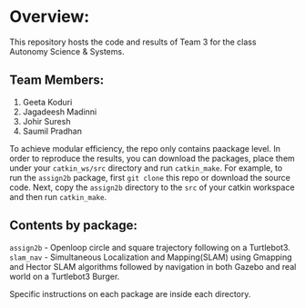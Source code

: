 # Overview:
This repository hosts the code and results of Team 3 for the class Autonomy Science & Systems.
## Team Members:
1. Geeta Koduri
2. Jagadeesh Madinni
3. Johir Suresh
4. Saumil Pradhan

To achieve modular efficiency, the repo only contains paackage level. In order to reproduce the results, you can download the packages, place them under your ```catkin_ws/src``` directory and run ```catkin_make```. For example, to run the ```assign2b``` package, first ```git clone``` this repo or download the source code. Next, copy the ```assign2b``` directory to the ```src``` of your catkin workspace and then run ```catkin_make```.

## Contents by package:
```assign2b``` - Openloop circle and square trajectory following on a Turtlebot3.
```slam_nav``` - Simultaneous Localization and Mapping(SLAM) using Gmapping and Hector SLAM algorithms followed by navigation in both Gazebo and real world on a Turtlebot3 Burger.

Specific instructions on each package are inside each directory.
